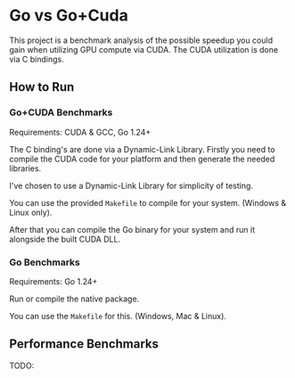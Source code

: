 # Go vs Go+Cuda

This project is a benchmark analysis of the possible speedup you could gain when utilizing GPU compute via CUDA.
The CUDA utilization is done via C bindings.

## How to Run

### Go+CUDA Benchmarks

Requirements: CUDA & GCC, Go 1.24+

The C binding's are done via a Dynamic-Link Library. Firstly you need to compile the CUDA code for your platform and then generate the needed libraries.

I've chosen to use a Dynamic-Link Library for simplicity of testing.

You can use the provided `Makefile` to compile for your system. (Windows & Linux only).

After that you can compile the Go binary for your system and run it alongside the built CUDA DLL.

### Go Benchmarks

Requirements: Go 1.24+

Run or compile the native package.

You can use the `Makefile` for this. (Windows, Mac & Linux).

## Performance Benchmarks

TODO:
